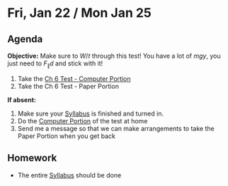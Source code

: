 Fri, Jan 22 / Mon Jan 25
==================

Agenda
---------
**Objective:** Make sure to $W/t$ through this test!  You have a lot of $mgy$, you just need to $F_\parallel d$ and stick with it!

1. Take the [Ch 6 Test - Computer Portion][test]
2. Take the Ch 6 Test - Paper Portion

**If absent:**

1. Make sure your [Syllabus] is finished and turned in.
2. Do the [Computer Portion][test] of the test at home
3. Send me a message so that we can make arrangements to take the Paper Portion when you get back

Homework 
-------------
- The entire [Syllabus] should be done 

[syllabus]: https://avon.schoology.com/course/2624603229/materials?f=369853538
[test]: https://avon.schoology.com/assignment/4568918812/
<!--stackedit_data:
eyJoaXN0b3J5IjpbLTUzMjg4OTUwNCwxODQ3NDA0MzM3LDM4MT
IzODU0NCwtMTg1OTcyNjA3Nyw3MTU1NjYwODEsMjEzODAxMjUx
OCwtMjE0NjM3MDgxMF19
-->